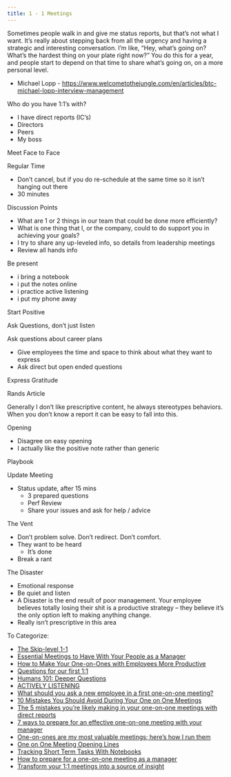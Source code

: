 ```yaml
---
title: 1 - 1 Meetings
---
```


Sometimes people walk in and give me status reports, but that’s not what I want. It’s really about stepping back from all the urgency and having a strategic and interesting conversation. I’m like, “Hey, what’s going on? What’s the hardest thing on your plate right now?” You do this for a year, and people start to depend on that time to share what’s going on, on a more personal level.
- Michael Lopp - https://www.welcometothejungle.com/en/articles/btc-michael-lopp-interview-management


Who do you have 1:1’s with?
 - I have direct reports (IC’s)
 - Directors
 - Peers
 - My boss

Meet Face to Face

Regular Time
 - Don’t cancel, but if you do re-schedule at the same time so it isn’t hanging out there
 - 30 minutes

Discussion Points
 - What are 1 or 2 things in our team that could be done more efficiently?
 - What is one thing that I, or the company, could to do support you in achieving your goals?
 - I try to share any up-leveled info, so details from leadership meetings
 - Review all hands info

Be present
 - i bring a notebook
 - i put the notes online
 - i practice active listening 
 - i put my phone away

Start Positive

Ask Questions, don’t just listen

Ask questions about career plans
 - Give employees the time and space to think about what they want to express
 - Ask direct but open ended questions

Express Gratitude


Rands Article

Generally I don’t like prescriptive content, he always stereotypes behaviors. When you don’t know a report it can be easy to fall into this.

Opening 
 - Disagree on easy opening
 - I actually like the positive note rather than generic

Playbook

Update Meeting
 - Status update, after 15 mins
	 - 3 prepared questions
	 - Perf Review
	 - Share your issues and ask for help / advice

The Vent
 - Don’t problem solve. Don’t redirect. Don’t comfort.
 - They want to be heard
	 - It’s done
 - Break a rant

The Disaster
 - Emotional response
 - Be quiet and listen
 - A Disaster is the end result of poor management. Your employee believes totally losing their shit is a productive strategy – they believe it’s the only option left to making anything change.
 - Really isn’t prescriptive in this area


To Categorize:

- [The Skip-level 1-1](https://jwongworks.com/blog/2019/4/16/the-skip-level-1-1)
- [Essential Meetings to Have With Your People as a Manager](https://ajahne.github.io/blog/leadership/2019/07/24/essential-meetings-to-have-with-your-people-as-a-manager.html)
- [How to Make Your One-on-Ones with Employees More Productive](https://hbr.org/2016/08/how-to-make-your-one-on-ones-with-employees-more-productive)
- [Questions for our first 1:1](https://larahogan.me/blog/first-one-on-one-questions/)
- [Humans 101: Deeper Questions](https://docs.google.com/document/d/1WWkvXQDhYcZoe_0Pcrmi9B19vmGJ8Uhtu4kMshDjkpk/edit)
- [ACTIVELY LISTENING](https://larahogan.me/blog/actively-listening/)
- [What should you ask a new employee in a first one-on-one meeting?](https://knowyourteam.com/blog/2019/06/20/what-should-you-ask-in-a-new-employee-one-on-one-meeting/)
- [10 Mistakes You Should Avoid During Your One on One Meetings](https://fellow.app/blog/meetings/10-mistakes-you-should-avoid-during-one-on-one-meetings/)
- [The 5 mistakes you’re likely making in your one-on-one meetings with direct reports](https://knowyourteam.com/blog/2019/10/10/the-5-mistakes-youre-making-in-your-one-on-one-meetings-with-direct-reports/)
- [7 ways to prepare for an effective one-on-one meeting with your manager](https://knowyourteam.com/blog/2018/01/03/7-ways-to-prepare-for-an-effective-one-on-one-meeting-with-your-manager/)
- [One-on-ones are my most valuable meetings; here’s how I run them](https://medium.com/swlh/one-on-ones-are-my-most-valuable-meetings-heres-how-i-run-them-d9ae7c64dade)
- [One on One Meeting Opening Lines](https://marcgg.com/blog/2019/11/30/one-on-one-openers/)
- [Tracking Short Term Tasks With Notebooks](https://marcgg.com/blog/2018/02/18/todo-list-notebook-system/)
- [How to prepare for a one-on-one meeting as a manager](https://knowyourteam.com/blog/2018/10/24/how-to-prepare-for-a-one-on-one-meeting-as-a-manager/)
- [Transform your 1:1 meetings into a source of insight](https://medium.com/@simondelana/transform-your-1-1-meetings-into-a-source-of-insight-f0f9426ef797)